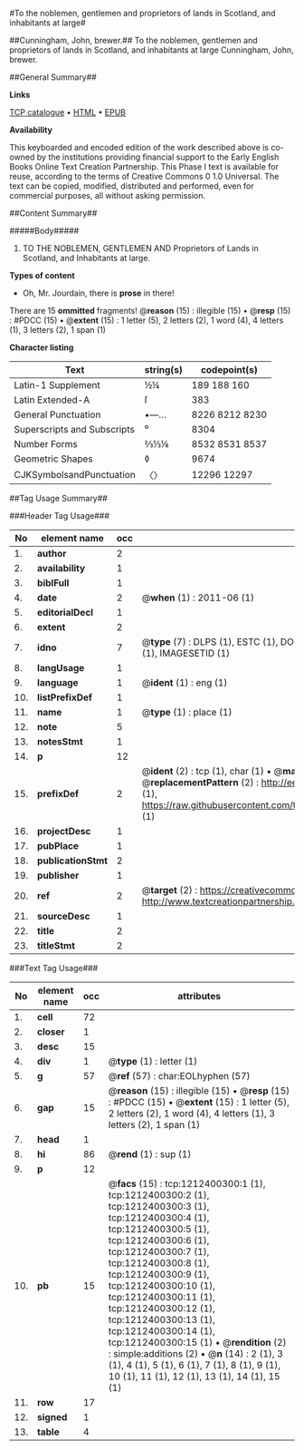 #To the noblemen, gentlemen and proprietors of lands in Scotland, and inhabitants at large#

##Cunningham, John, brewer.##
To the noblemen, gentlemen and proprietors of lands in Scotland, and inhabitants at large
Cunningham, John, brewer.

##General Summary##

**Links**

[TCP catalogue](http://www.ota.ox.ac.uk/tcp/)  • 
[HTML](http://tei.it.ox.ac.uk/tcp/Texts-HTML/free/004/004824394.html)  • 
[EPUB](http://tei.it.ox.ac.uk/tcp/Texts-EPUB/free/004/004824394.epub)

**Availability**

This keyboarded and encoded edition of the
	       work described above is co-owned by the institutions
	       providing financial support to the Early English Books
	       Online Text Creation Partnership. This Phase I text is
	       available for reuse, according to the terms of Creative
	       Commons 0 1.0 Universal. The text can be copied,
	       modified, distributed and performed, even for
	       commercial purposes, all without asking permission.


##Content Summary##

#####Body#####

1. TO THE NOBLEMEN, GENTLEMEN AND Proprietors of Lands in Scotland, and Inhabitants at large.

**Types of content**

  * Oh, Mr. Jourdain, there is **prose** in there!

There are 15 **ommitted** fragments! 
 @__reason__ (15) : illegible (15)  •  @__resp__ (15) : #PDCC (15)  •  @__extent__ (15) : 1 letter (5), 2 letters (2), 1 word (4), 4 letters (1), 3 letters (2), 1 span (1)

**Character listing**


|Text|string(s)|codepoint(s)|
|---|---|---|
|Latin-1 Supplement|½¼ |189 188 160|
|Latin Extended-A|ſ|383|
|General Punctuation|•—…|8226 8212 8230|
|Superscripts             and Subscripts|⁰|8304|
|Number Forms|⅔⅓⅙|8532 8531 8537|
|Geometric Shapes|◊|9674|
|CJKSymbolsandPunctuation|〈〉|12296 12297|

##Tag Usage Summary##

###Header Tag Usage###

|No|element name|occ|attributes|
|---|---|---|---|
|1.|__author__|2||
|2.|__availability__|1||
|3.|__biblFull__|1||
|4.|__date__|2| @__when__ (1) : 2011-06 (1)|
|5.|__editorialDecl__|1||
|6.|__extent__|2||
|7.|__idno__|7| @__type__ (7) : DLPS (1), ESTC (1), DOCNO (1), TCP (1), GALEDOCNO (1), CONTENTSET (1), IMAGESETID (1)|
|8.|__langUsage__|1||
|9.|__language__|1| @__ident__ (1) : eng (1)|
|10.|__listPrefixDef__|1||
|11.|__name__|1| @__type__ (1) : place (1)|
|12.|__note__|5||
|13.|__notesStmt__|1||
|14.|__p__|12||
|15.|__prefixDef__|2| @__ident__ (2) : tcp (1), char (1)  •  @__matchPattern__ (2) : ([0-9\-]+):([0-9IVX]+) (1), (.+) (1)  •  @__replacementPattern__ (2) : http://eebo.chadwyck.com/downloadtiff?vid=$1&page=$2 (1), https://raw.githubusercontent.com/textcreationpartnership/Texts/master/tcpchars.xml#$1 (1)|
|16.|__projectDesc__|1||
|17.|__pubPlace__|1||
|18.|__publicationStmt__|2||
|19.|__publisher__|1||
|20.|__ref__|2| @__target__ (2) : https://creativecommons.org/publicdomain/zero/1.0/ (1), http://www.textcreationpartnership.org/docs/. (1)|
|21.|__sourceDesc__|1||
|22.|__title__|2||
|23.|__titleStmt__|2||


###Text Tag Usage###

|No|element name|occ|attributes|
|---|---|---|---|
|1.|__cell__|72||
|2.|__closer__|1||
|3.|__desc__|15||
|4.|__div__|1| @__type__ (1) : letter (1)|
|5.|__g__|57| @__ref__ (57) : char:EOLhyphen (57)|
|6.|__gap__|15| @__reason__ (15) : illegible (15)  •  @__resp__ (15) : #PDCC (15)  •  @__extent__ (15) : 1 letter (5), 2 letters (2), 1 word (4), 4 letters (1), 3 letters (2), 1 span (1)|
|7.|__head__|1||
|8.|__hi__|86| @__rend__ (1) : sup (1)|
|9.|__p__|12||
|10.|__pb__|15| @__facs__ (15) : tcp:1212400300:1 (1), tcp:1212400300:2 (1), tcp:1212400300:3 (1), tcp:1212400300:4 (1), tcp:1212400300:5 (1), tcp:1212400300:6 (1), tcp:1212400300:7 (1), tcp:1212400300:8 (1), tcp:1212400300:9 (1), tcp:1212400300:10 (1), tcp:1212400300:11 (1), tcp:1212400300:12 (1), tcp:1212400300:13 (1), tcp:1212400300:14 (1), tcp:1212400300:15 (1)  •  @__rendition__ (2) : simple:additions (2)  •  @__n__ (14) : 2 (1), 3 (1), 4 (1), 5 (1), 6 (1), 7 (1), 8 (1), 9 (1), 10 (1), 11 (1), 12 (1), 13 (1), 14 (1), 15 (1)|
|11.|__row__|17||
|12.|__signed__|1||
|13.|__table__|4||
